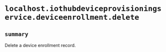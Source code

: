 # `localhost.iothubdeviceprovisioningservice.deviceenrollment.delete`

## `summary`
Delete a device enrollment record.



